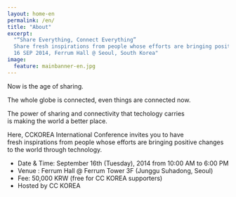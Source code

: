 ```yaml
---
layout: home-en
permalink: /en/
title: "About"
excerpt: 
  "“Share Everything, Connect Everything”
  Share fresh inspirations from people whose efforts are bringing positive changes through technology.
  16 SEP 2014, Ferrum Hall @ Seoul, South Korea"
image:
  feature: mainbanner-en.jpg
---
```


Now is the age of sharing.

The whole globe is connected, even things are connected now.

The power of sharing and connectivity that techology carries   
is making the world a better place.

Here, CCKOREA International Conference invites you to have   
fresh inspirations from people whose efforts are bringing positive changes to the world through technology.

- Date & Time: September 16th (Tuesday), 2014 from 10:00 AM to 6:00 PM
- Venue : Ferrum Hall @ Ferrum Tower 3F (Junggu Suhadong, Seoul) 
- Fee: 50,000 KRW (free for CC KOREA supporters)
- Hosted by CC KOREA
